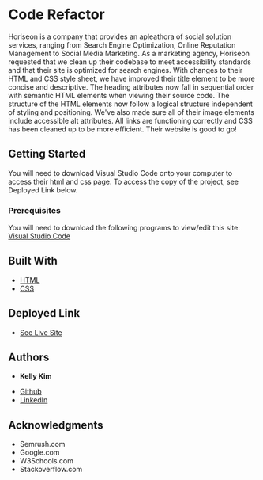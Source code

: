 # Code Refactor

Horiseon is a company that provides an apleathora of social solution services, ranging from Search Engine Optimization, Online Reputation Management to Social Media Marketing. As a marketing agency, Horiseon requested that we clean up their codebase to meet accessibility standards and that their site is optimized for search engines.
With changes to their HTML and CSS style sheet, we have improved their title element to be more concise and descriptive. The heading attributes now fall in sequential order with semantic HTML elements when viewing their source code. The structure of the HTML elements now follow a logical structure independent of styling and positioning. We've also made sure all of their image elements include accessible alt attributes. All links are functioning correctly and CSS has been cleaned up to be more efficient. Their website is good to go!

## Getting Started

You will need to download Visual Studio Code onto your computer to access their html and css page. To access the copy of the project, see Deployed Link below.


### Prerequisites

You will need to download the following programs to view/edit this site:
[Visual Studio Code](https://code.visualstudio.com/)

## Built With

* [HTML](https://developer.mozilla.org/en-US/docs/Web/HTML)
* [CSS](https://developer.mozilla.org/en-US/docs/Web/CSS)

## Deployed Link

* [See Live Site](#)


## Authors

* **Kelly Kim** 

- [Github](https://github.com/kellykim831)
- [LinkedIn](https://www.linkedin.com/in/realtorkellykim/)


## Acknowledgments

* Semrush.com
* Google.com
* W3Schools.com
* Stackoverflow.com

